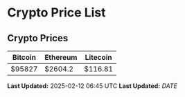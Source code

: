 # Crypto Price List

## Crypto Prices
| Bitcoin | Ethereum | Litecoin |
| ------- | -------- | -------- |
| $95827 | $2604.2 | $116.81 |
**Last Updated:** 2025-02-12 06:45 UTC
**Last Updated:** $DATE$
